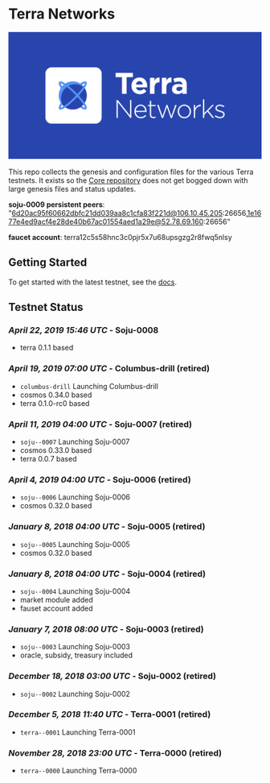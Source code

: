 # Terra Networks
![banner](./terra-networks.png)

This repo collects the genesis and configuration files for the various Terra testnets. 
It exists so the [Core repository](https://github.com/terra-project/core) does not get bogged down with large genesis files and status updates.



**soju-0009 persistent peers**: "6d20ac95f60662dbfc21dd039aa8c1cfa83f221d@106.10.45.205:26656,1e1677e4ed9acf4e28de40b67ac01554aed1a29e@52.78.69.160:26656"

**faucet account**: terra12c5s58hnc3c0pjr5x7u68upsgzg2r8fwq5nlsy

## Getting Started

To get started with the latest testnet, see the
[docs](https://docs.terra.money/guide/deploy-testnet).

## Testnet Status

### *April 22, 2019 15:46 UTC* - Soju-0008
- terra 0.1.1 based

### *April 19, 2019 07:00 UTC* - Columbus-drill (retired)

- `columbus-drill` Launching Columbus-drill
- cosmos 0.34.0 based
- terra 0.1.0-rc0 based

### *April 11, 2019 04:00 UTC* - Soju-0007 (retired)

- `soju--0007` Launching Soju-0007
- cosmos 0.33.0 based
- terra 0.0.7 based


### *April 4, 2019 04:00 UTC* - Soju-0006 (retired)

- `soju--0006` Launching Soju-0006
- cosmos 0.32.0 based

### *January 8, 2018 04:00 UTC* - Soju-0005 (retired)

- `soju--0005` Launching Soju-0005
- cosmos 0.32.0 based

### *January 8, 2018 04:00 UTC* - Soju-0004 (retired)

- `soju--0004` Launching Soju-0004
- market module added
- fauset account added

### *January 7, 2018 08:00 UTC* - Soju-0003 (retired)

- `soju--0003` Launching Soju-0003
- oracle, subsidy, treasury included

### *December 18, 2018 03:00 UTC* - Soju-0002 (retired)

- `soju--0002` Launching Soju-0002

### *December 5, 2018 11:40 UTC* - Terra-0001 (retired)

- `terra--0001` Launching Terra-0001

### *November 28, 2018 23:00 UTC* - Terra-0000 (retired)

- `terra--0000` Launching Terra-0000

